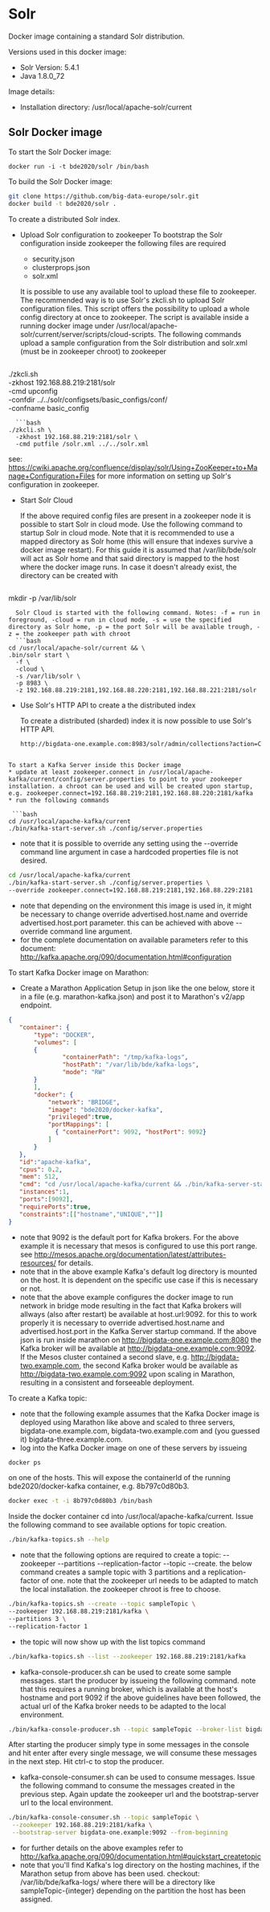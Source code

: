 # Solr

Docker image containing a standard Solr distribution.

Versions used in this docker image:
* Solr Version: 5.4.1
* Java 1.8.0_72

Image details:
* Installation directory: /usr/local/apache-solr/current

## Solr Docker image

To start the Solr Docker image:

    docker run -i -t bde2020/solr /bin/bash
    
To build the Solr Docker image:

 ```bash
git clone https://github.com/big-data-europe/solr.git
docker build -t bde2020/solr .
```
To create a distributed Solr index.
* Upload Solr configuration to zookeeper
  To bootstrap the Solr configuration inside zookeeper the following files are required
  * security.json
  * clusterprops.json
  * solr.xml
  
  It is possible to use any available tool to upload these file to zookeeper. 
  The recommended way is to use Solr's zkcli.sh to upload Solr configuration files. This script offers the possibility to upload a whole config directory at once to zookeeper. The script is available inside a running docker image under /usr/local/apache-solr/current/server/scripts/cloud-scripts. 
  The following commands upload a sample configuration from the Solr distribution and solr.xml (must be in zookeeper chroot) to zookeeper
  ```bash
./zkcli.sh \
  -zkhost 192.168.88.219:2181/solr \
  -cmd upconfig \
  -confdir ../../solr/configsets/basic_configs/conf/ \
  -confname basic_config
```
  ```bash
./zkcli.sh \
  -zkhost 192.168.88.219:2181/solr \
  -cmd putfile /solr.xml ../../solr.xml 
```
  see: https://cwiki.apache.org/confluence/display/solr/Using+ZooKeeper+to+Manage+Configuration+Files for more information on setting up Solr's configuration in zookeeper.
  
* Start Solr Cloud
  
  If the above required config files are present in a zookeeper node it is possible to start Solr in cloud mode.
  Use the following command to startup Solr in cloud mode. Note that it is recommended to use a mapped directory
  as Solr home (this will ensure that indexes survive a docker image restart). For this guide it is assumed that
  /var/lib/bde/solr will act as Solr home and that said directory is mapped to the host where the docker image runs.
  In case it doesn't already exist, the directory can be created with
  ```bash
mkdir -p /var/lib/solr
```
  Solr Cloud is started with the following command. Notes: -f = run in foreground, -cloud = run in cloud mode, -s = use the specified directory as Solr home, -p = the port Solr will be available trough, -z = the zookeeper path with chroot
  ```bash
cd /usr/local/apache-solr/current && \
.bin/solr start \
  -f \
  -cloud \
  -s /var/lib/solr \
  -p 8983 \
  -z 192.168.88.219:2181,192.168.88.220:2181,192.168.88.221:2181/solr
```

* Use Solr's HTTP API to create a the distributed index

  To create a distributed (sharded) index it is now possible to use Solr's HTTP API.
  ```bash
  http://bigdata-one.example.com:8983/solr/admin/collections?action=CREATE&name=SampleCollection&numShards=3&replicationFactor=1&collection.configName=basic_config
```

To start a Kafka Server inside this Docker image
* update at least zookeeper.connect in /usr/local/apache-kafka/current/config/server.properties to point to your zookeeper installation. a chroot can be used and will be created upon startup, e.g. zookeeper.connect=192.168.88.219:2181,192.168.88.220:2181/kafka
* run the following commands

 ```bash
cd /usr/local/apache-kafka/current
./bin/kafka-start-server.sh ./config/server.properties
```

* note that it is possible to override any setting using the --override command line argument in case a hardcoded properties file is not desired.

 ```bash
cd /usr/local/apache-kafka/current
./bin/kafka-start-server.sh ./config/server.properties \
--override zookeeper.connect=192.168.88.219:2181,192.168.88.229:2181
```
* note that depending on the environment this image is used in, it might be necessary to change override advertised.host.name and override advertised.host.port parameter. this can be achieved with above --override command line argument. 
* for the complete documentation on available parameters refer to this document: http://kafka.apache.org/090/documentation.html#configuration

To start Kafka Docker image on Marathon:

* Create a Marathon Application Setup in json like the one below, store it in a file (e.g. marathon-kafka.json) and post it to Marathon's v2/app endpoint.

 ```json
 {
    "container": {
        "type": "DOCKER",
        "volumes": [
        {
                "containerPath": "/tmp/kafka-logs",
                "hostPath": "/var/lib/bde/kafka-logs",
                "mode": "RW"
        }
        ],
        "docker": {
            "network": "BRIDGE",
            "image": "bde2020/docker-kafka",
            "privileged":true,
            "portMappings": [
              { "containerPort": 9092, "hostPort": 9092}
            ]
        }
    },
    "id":"apache-kafka",
    "cpus": 0.2,
    "mem": 512,
    "cmd": "cd /usr/local/apache-kafka/current && ./bin/kafka-server-start.sh ./config/server.properties --override zookeeper.connect=192.168.88.219:2181,192.168.88.220:2181,192.168.88.221:2181/kafka --override delete.topic.enable=true --override advertised.host.name=$HOST --override advertised.port=$PORT0",
    "instances":1,
    "ports":[9092],
    "requirePorts":true,
    "constraints":[["hostname","UNIQUE",""]]
}
```

* note that 9092 is the default port for Kafka brokers. For the above example it is necessary that mesos is configured to use this port range. see http://mesos.apache.org/documentation/latest/attributes-resources/ for details. 
* note that in the above example Kafka's default log directory is mounted on the host. It is dependent on the specific use case if this is necessary or not.
* note that the above example configures the docker image to run network in bridge mode resulting in the fact that Kafka brokers will allways (also after restart) be available at host.url:9092. for this to work properly it is necessary to override advertised.host.name and advertised.host.port in the Kafka Server startup command. If the above json is run inside marathon on http://bigdata-one.example.com:8080 the Kafka broker will be available at http://bigdata-one.example.com:9092. If the Mesos cluster contained a second slave, e.g. http://bigdata-two.example.com, the second Kafka broker would be available as http://bigdata-two.example.com:9092 upon scaling in Marathon, resulting in a consistent and forseeable deployment.

To create a Kafka topic:

* note that the following example assumes that the Kafka Docker image is deployed using Marathon like above and scaled to three servers, bigdata-one.example.com, bigdata-two.example.com and (you guessed it) bigdata-three.example.com.
* log into the Kafka Docker image on one of these servers by issueing
 
 ```bash
docker ps
```

 on one of the hosts. This will expose the containerId of the running bde2020/docker-kafka container, e.g. 8b797c0d80b3.

 ```bash
docker exec -t -i 8b797c0d80b3 /bin/bash
```

 Inside the docker container cd into /usr/local/apache-kafka/current. Issue the following command to see available options for topic creation.

 ```bash
./bin/kafka-topics.sh --help
```

* note that the following options are required to create a topic: --zookeeper --partitions --replication-factor --topic --create. the below command creates a sample topic with 3 partitions and a replication-factor of one. note that the zookeeper url needs to be adapted to match the local installation. the zookeeper chroot is free to choose.

 ```bash
./bin/kafka-topics.sh --create --topic sampleTopic \
 --zookeeper 192.168.88.219:2181/kafka \ 
 --partitions 3 \
 --replication-factor 1
```

* the topic will now show up with the list topics command

 ```bash
./bin/kafka-topics.sh --list --zookeeper 192.168.88.219:2181/kafka
```

* kafka-console-producer.sh can be used to create some sample messages. start the producer by issueing the following command. note that this requires a running broker, which is available at the host's hostname and port 9092 if the above guidelines have been followed, the actual url of the Kafka broker needs to be adapted to the local environment.

 ```bash
./bin/kafka-console-producer.sh --topic sampleTopic --broker-list bigdata-one.example.com:9092
```

 After starting the producer simply type in some messages in the console and hit enter after every single message, we will consume these messages in the next step. Hit ctrl-c to stop the producer.
 
* kafka-console-consumer.sh can be used to consume messages. Issue the following command to consume the messages created in the previous step. Again update the zookeeper url and the bootstrap-server url to the local environment.
 
 ```bash
 ./bin/kafka-console-consumer.sh --topic sampleTopic \
  --zookeeper 192.168.88.219:2181/kafka \
  --bootstrap-server bigdata-one.example:9092 --from-beginning
```

* for further details on the above examples refer to http://kafka.apache.org/090/documentation.html#quickstart_createtopic
* note that you'll find Kafka's log directory on the hosting machines, if the Marathon setup from above has been used. checkout: /var/lib/bde/kafka-logs/ where there will be a directory like sampleTopic-{integer} depending on the partition the host has been assigned.
